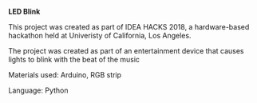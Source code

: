 **LED Blink**

This project was created as part of IDEA HACKS 2018, a hardware-based hackathon held at Univeristy of California, Los Angeles. 

The project was created as part of an entertainment device that causes lights to blink with the beat of the music

Materials used: Arduino, RGB strip 

Language: Python
